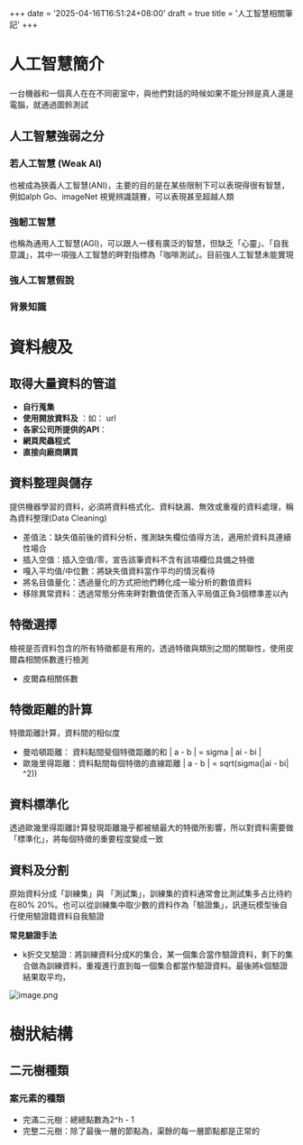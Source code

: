 +++
date = '2025-04-16T16:51:24+08:00'
draft = true
title = '人工智慧相關筆記'
+++


# 人工智慧簡介

### 

一台機器和一個真人在在不同密室中，與他們對話的時候如果不能分辨是真人還是電腦，就通過圖鈴測試

## 人工智慧強弱之分

### 若人工智慧 (Weak AI)
也被成為狹義人工智慧(ANI)，主要的目的是在某些限制下可以表現得很有智慧，例如alph Go、imageNet 視覺辨識競賽，可以表現甚至超越人類
### 強韌工智慧
也稱為通用人工智慧(AGI)，可以跟人一樣有廣泛的智慧，但缺乏「心靈」、「自我意識」，其中一項強人工智慧的畔對指標為「咖啡測試」。目前強人工智慧未能實現

### 強人工智慧假說


### 背景知識

# 資料艘及

## 取得大量資料的管道
- **自行蒐集**
- **使用開放資料及** ：如： url
- **各家公司所提供的API**：
- **網頁爬蟲程式**
- **直接向廠商購買**


## 資料整理與儲存

提供機器學習的資料，必須將資料格式化、資料缺漏、無效或重複的資料處理，稱為資料整理(Data Cleaning)

- 差值法：缺失值前後的資料分析，推測缺失欄位值得方法，適用於資料具連續性場合
- 插入空值：插入空值/零，宣告該筆資料不含有該項欄位具備之特徵
- 嘎入平均值/中位數：將缺失值資料當作平均的情況看待
- 將名目值量化：透過量化的方式把他們轉化成一瑜分析的數值資料
- 移除異常資料：透過常態分佈來畔對數值使否落入平局值正負3個標準差以內


## 特徵選擇 

檢視是否資料包含的所有特徵都是有用的，透過特徵與類別之間的關聯性，使用皮爾森相關係數進行檢測

- 皮爾森相關係數


## 特徵距離的計算

特徵距離計算，資料間的相似度

- 曼哈頓距離： 資料點間斐個特徵距離的和 | a - b | = sigma | ai - bi |
- 歐幾里得距離：資料點間每個特徵的直線距離 | a - b | = sqrt(sigma(|ai - bi| ^2))

## 資料標準化
透過歐幾里得距離計算發現距離幾乎都被植最大的特徵所影響，所以對資料需要做「標準化」，將每個特徵的重要程度變成一致


## 資料及分割

原始資料分成「訓練集」與 「測試集」，訓練集的資料通常會比測試集多占比待約在80% 20%。也可以從訓練集中取少數的資料作為「驗證集」，訊連玩模型後自行使用驗證籍資料自我驗證

**常見驗證手法** 
- k折交叉驗證：將訓練資料分成K的集合，某一個集合當作驗證資料，剩下的集合做為訓練資料，重複進行直到每一個集合都當作驗證資料。最後將k個驗證結果取平均，

![image.png](https://public-imgbed.pages.dev/file/1745311633252_image.png)




# 樹狀結構

## 二元樹種類

### 案元素的種類

- 完滿二元樹：總總點數為2^h - 1
- 完整二元樹：除了最後一層的節點為，渠餘的每一層節點都是正常的


